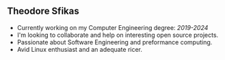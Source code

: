 ## Theodore Sfikas

- Currently working on my Computer Engineering degree: *2019-2024*
- I'm looking to collaborate and help on interesting open source projects.
- Passionate about Software Engineering and preformance computing.
- Avid Linux enthusiast and an adequate ricer.
